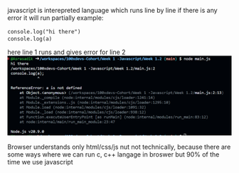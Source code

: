 javascript is interepreted language which runs line by line
if there is any error it will run partially 
example:
```
console.log("hi there")
console.log(a)
```
here line 1 runs 
and gives error for line 2 
![Alt text](image.png)

Browser understands only html/css/js nut not technically, because there are some ways where we can run c, c++ langage in broswer but 90% of the time we use javascript 